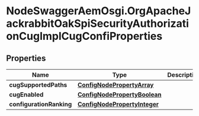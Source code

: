 # NodeSwaggerAemOsgi.OrgApacheJackrabbitOakSpiSecurityAuthorizationCugImplCugConfiProperties

## Properties

Name | Type | Description | Notes
------------ | ------------- | ------------- | -------------
**cugSupportedPaths** | [**ConfigNodePropertyArray**](ConfigNodePropertyArray.md) |  | [optional] 
**cugEnabled** | [**ConfigNodePropertyBoolean**](ConfigNodePropertyBoolean.md) |  | [optional] 
**configurationRanking** | [**ConfigNodePropertyInteger**](ConfigNodePropertyInteger.md) |  | [optional] 


